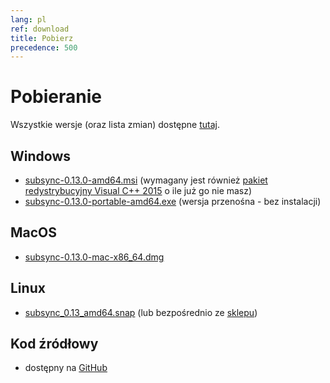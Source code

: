 ```yaml
---
lang: pl
ref: download
title: Pobierz
precedence: 500
---
```

# Pobieranie
Wszystkie wersje (oraz lista zmian) dostępne [tutaj](https://github.com/sc0ty/subsync/releases).

## Windows
* [subsync-0.13.0-amd64.msi](https://github.com/sc0ty/subsync/releases/download/0.13/subsync-0.13.0-amd64.msi)
(wymagany jest również [pakiet redystrybucyjny Visual C++ 2015](https://www.microsoft.com/pl-PL/download/details.aspx?id=53587) o ile już go nie masz)
* [subsync-0.13.0-portable-amd64.exe](https://github.com/sc0ty/subsync/releases/download/0.13/subsync-0.13.0-portable-amd64.exe)
(wersja przenośna - bez instalacji)

## MacOS
* [subsync-0.13.0-mac-x86_64.dmg](https://github.com/sc0ty/subsync/releases/download/0.13/subsync-0.13.0-mac-x86_64.dmg)

## Linux
* [subsync_0.13_amd64.snap](https://github.com/sc0ty/subsync/releases/download/0.13/subsync_0.13_amd64.snap) (lub bezpośrednio ze [sklepu](https://snapcraft.io/subsync))

## Kod źródłowy
* dostępny na [GitHub](https://github.com/sc0ty/subsync)
